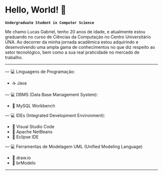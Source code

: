 # Hello, World! 👋

**`Undergraduate Student in Computer Science`**

Me chamo Lucas Gabriel, tenho 20 anos de idade, e atualmente estou graduando no curso de Ciências da Computação no Centro Universitário UNA. Ao decorrer da minha jornada acadêmica estou adquirindo e desenvolvendo uma ampla gama de conhecimentos no que diz respeito ao setor tecnológico, bem como a sua real praticidade no mercado de trabalho.

---

— 💻 Linguagens de Programação:
- ☕ Java

— 💻 DBMS (Data Base Management System):
- 🐬 MySQL Workbench

— 💻 IDEs (Integrated Development Environment):
- 🔹 Visual Studio Code
- 🔹 Apache NetBeans
- 🔹 Eclipse IDE

— 💻 Ferramentas de Modelagem UML (Unified Modeling Language)
- 🔹 draw.io
- 🔹 brModelo

---
